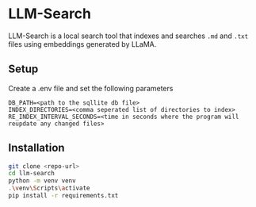 # LLM-Search

LLM-Search is a local search tool that indexes and searches `.md` and `.txt` files using embeddings generated by LLaMA.

## Setup
Create a .env file and set the following parameters
```
DB_PATH=<path to the sqllite db file>
INDEX_DIRECTORIES=<comma seperated list of directories to index>
RE_INDEX_INTERVAL_SECONDS=<time in seconds where the program will reupdate any changed files>
```

## Installation

```bash
git clone <repo-url>
cd llm-search
python -m venv venv
.\venv\Scripts\activate
pip install -r requirements.txt
```
